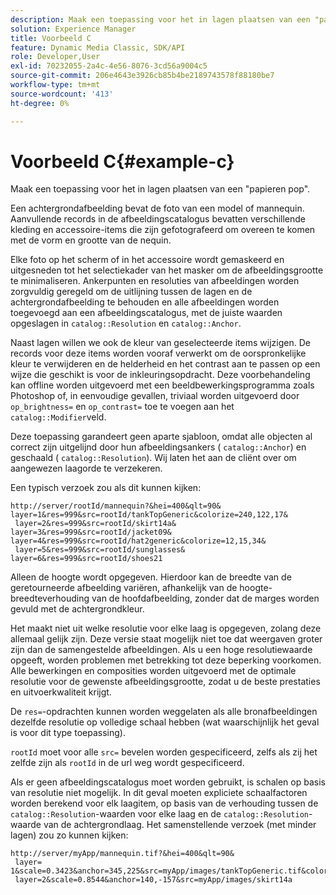 ```yaml
---
description: Maak een toepassing voor het in lagen plaatsen van een "papieren pop".
solution: Experience Manager
title: Voorbeeld C
feature: Dynamic Media Classic, SDK/API
role: Developer,User
exl-id: 70232055-2a4c-4e56-8076-3cd56a9004c5
source-git-commit: 206e4643e3926cb85b4be2189743578f88180be7
workflow-type: tm+mt
source-wordcount: '413'
ht-degree: 0%

---
```


# Voorbeeld C{#example-c}

Maak een toepassing voor het in lagen plaatsen van een &quot;papieren pop&quot;.

Een achtergrondafbeelding bevat de foto van een model of mannequin. Aanvullende records in de afbeeldingscatalogus bevatten verschillende kleding en accessoire-items die zijn gefotografeerd om overeen te komen met de vorm en grootte van de nequin.

Elke foto op het scherm of in het accessoire wordt gemaskeerd en uitgesneden tot het selectiekader van het masker om de afbeeldingsgrootte te minimaliseren. Ankerpunten en resoluties van afbeeldingen worden zorgvuldig geregeld om de uitlijning tussen de lagen en de achtergrondafbeelding te behouden en alle afbeeldingen worden toegevoegd aan een afbeeldingscatalogus, met de juiste waarden opgeslagen in `catalog::Resolution` en `catalog::Anchor`.

Naast lagen willen we ook de kleur van geselecteerde items wijzigen. De records voor deze items worden vooraf verwerkt om de oorspronkelijke kleur te verwijderen en de helderheid en het contrast aan te passen op een wijze die geschikt is voor de inkleuringsopdracht. Deze voorbehandeling kan offline worden uitgevoerd met een beeldbewerkingsprogramma zoals Photoshop of, in eenvoudige gevallen, triviaal worden uitgevoerd door `op_brightness=` en `op_contrast=` toe te voegen aan het `catalog::Modifier`veld.

Deze toepassing garandeert geen aparte sjabloon, omdat alle objecten al correct zijn uitgelijnd door hun afbeeldingsankers ( `catalog::Anchor`) en geschaald ( `catalog::Resolution`). Wij laten het aan de cliënt over om aangewezen laagorde te verzekeren.

Een typisch verzoek zou als dit kunnen kijken:

```
http://server/rootId/mannequin?&hei=400&qlt=90&
layer=1&res=999&src=rootId/tankTopGeneric&colorize=240,122,17&
 layer=2&res=999&src=rootId/skirt14a&
layer=3&res=999&src=rootId/jacket09&
layer=4&res=999&src=rootId/hat2generic&colorize=12,15,34&
 layer=5&res=999&src=rootId/sunglasses&
layer=6&res=999&src=rootId/shoes21
```

Alleen de hoogte wordt opgegeven. Hierdoor kan de breedte van de geretourneerde afbeelding variëren, afhankelijk van de hoogte-breedteverhouding van de hoofdafbeelding, zonder dat de marges worden gevuld met de achtergrondkleur.

Het maakt niet uit welke resolutie voor elke laag is opgegeven, zolang deze allemaal gelijk zijn. Deze versie staat mogelijk niet toe dat weergaven groter zijn dan de samengestelde afbeeldingen. Als u een hoge resolutiewaarde opgeeft, worden problemen met betrekking tot deze beperking voorkomen. Alle bewerkingen en composities worden uitgevoerd met de optimale resolutie voor de gewenste afbeeldingsgrootte, zodat u de beste prestaties en uitvoerkwaliteit krijgt.

De `res=`-opdrachten kunnen worden weggelaten als alle bronafbeeldingen dezelfde resolutie op volledige schaal hebben (wat waarschijnlijk het geval is voor dit type toepassing).

`rootId` moet voor alle `src=` bevelen worden gespecificeerd, zelfs als zij het zelfde zijn als `rootId` in de url weg wordt gespecificeerd.

Als er geen afbeeldingscatalogus moet worden gebruikt, is schalen op basis van resolutie niet mogelijk. In dit geval moeten expliciete schaalfactoren worden berekend voor elk laagitem, op basis van de verhouding tussen de `catalog::Resolution`-waarden voor elke laag en de `catalog::Resolution`-waarde van de achtergrondlaag. Het samenstellende verzoek (met minder lagen) zou zo kunnen kijken:

```
http://server/myApp/mannequin.tif?&hei=400&qlt=90&
 layer= 1&scale=0.3423&anchor=345,225&src=myApp/images/tankTopGeneric.tif&colorize=240,122,17&
 layer=2&scale=0.8544&anchor=140,-157&src=myApp/images/skirt14a
```
